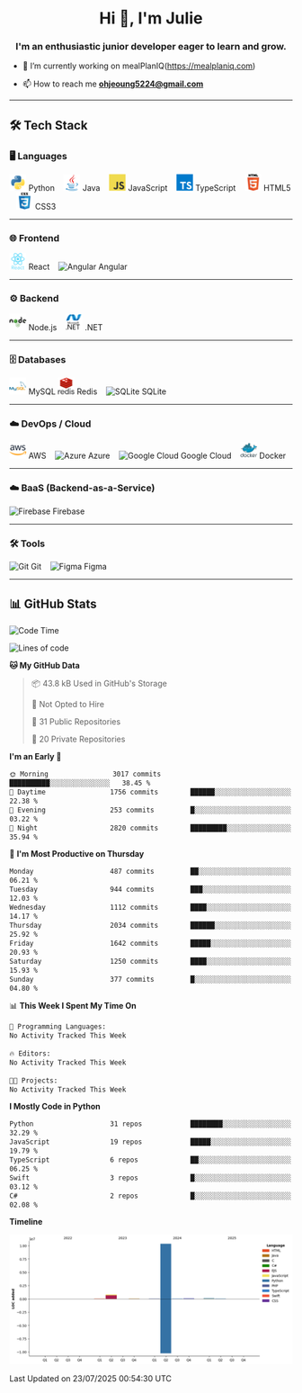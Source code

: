 <h1 align="center">Hi 👋, I'm Julie</h1>
<h3 align="center">I'm an enthusiastic junior developer eager to learn and grow.</h3>

- 🔭 I’m currently working on mealPlanIQ(https://mealplaniq.com)

- 📫 How to reach me **ohjeoung5224@gmail.com**

---

## 🛠 Tech Stack

### 🖥 Languages
<p align="left">
  <img src="https://raw.githubusercontent.com/devicons/devicon/master/icons/python/python-original.svg" alt="Python" width="30" height="30"/> Python &nbsp;&nbsp;
  <img src="https://raw.githubusercontent.com/devicons/devicon/master/icons/java/java-original.svg" alt="Java" width="30" height="30"/> Java &nbsp;&nbsp;
  <img src="https://raw.githubusercontent.com/devicons/devicon/master/icons/javascript/javascript-original.svg" alt="JavaScript" width="30" height="30"/> JavaScript &nbsp;&nbsp;
  <img src="https://raw.githubusercontent.com/devicons/devicon/master/icons/typescript/typescript-original.svg" alt="TypeScript" width="30" height="30"/> TypeScript &nbsp;&nbsp;
  <img src="https://raw.githubusercontent.com/devicons/devicon/master/icons/html5/html5-original-wordmark.svg" alt="HTML5" width="30" height="30"/> HTML5 &nbsp;&nbsp;
  <img src="https://raw.githubusercontent.com/devicons/devicon/master/icons/css3/css3-original-wordmark.svg" alt="CSS3" width="30" height="30"/> CSS3
</p>

---

### 🌐 Frontend
<p align="left">
  <img src="https://raw.githubusercontent.com/devicons/devicon/master/icons/react/react-original-wordmark.svg" alt="React" width="30" height="30"/> React &nbsp;&nbsp;
  <img src="https://angular.io/assets/images/logos/angular/angular.svg" alt="Angular" width="30" height="30"/> Angular &nbsp;&nbsp;
</p>

---

### ⚙️ Backend
<p align="left">
  <img src="https://raw.githubusercontent.com/devicons/devicon/master/icons/nodejs/nodejs-original-wordmark.svg" alt="Node.js" width="30" height="30"/> Node.js &nbsp;&nbsp;
  <img src="https://raw.githubusercontent.com/devicons/devicon/master/icons/dot-net/dot-net-original-wordmark.svg" alt=".NET" width="30" height="30"/> .NET
</p>

---

### 🗄 Databases
<p align="left">
  <img src="https://raw.githubusercontent.com/devicons/devicon/master/icons/mysql/mysql-original-wordmark.svg" alt="MySQL" width="30" height="30"/> MySQL
  <img src="https://raw.githubusercontent.com/devicons/devicon/master/icons/redis/redis-original-wordmark.svg" alt="Redis" width="30" height="30"/> Redis &nbsp;&nbsp;
  <img src="https://www.vectorlogo.zone/logos/sqlite/sqlite-icon.svg" alt="SQLite" width="30" height="30"/> SQLite &nbsp;&nbsp;

</p>

---

### ☁️ DevOps / Cloud
<p align="left">
  <img src="https://raw.githubusercontent.com/devicons/devicon/master/icons/amazonwebservices/amazonwebservices-original-wordmark.svg" alt="AWS" width="30" height="30"/> AWS &nbsp;&nbsp;
  <img src="https://www.vectorlogo.zone/logos/microsoft_azure/microsoft_azure-icon.svg" alt="Azure" width="30" height="30"/> Azure &nbsp;&nbsp;
  <img src="https://www.vectorlogo.zone/logos/google_cloud/google_cloud-icon.svg" alt="Google Cloud" width="30" height="30"/> Google Cloud &nbsp;&nbsp;
  <img src="https://raw.githubusercontent.com/devicons/devicon/master/icons/docker/docker-original-wordmark.svg" alt="Docker" width="30" height="30"/> Docker
</p>

---

### ☁️ BaaS (Backend-as-a-Service)
<p align="left">
  <img src="https://www.vectorlogo.zone/logos/firebase/firebase-icon.svg" alt="Firebase" width="30" height="30"/> Firebase
</p>

---

### 🛠 Tools
<p align="left">
  <img src="https://www.vectorlogo.zone/logos/git-scm/git-scm-icon.svg" alt="Git" width="30" height="30"/> Git &nbsp;&nbsp;
  <img src="https://www.vectorlogo.zone/logos/figma/figma-icon.svg" alt="Figma" width="30" height="30"/> Figma
</p>

---

## 📊 GitHub Stats
<!--START_SECTION:waka-->
![Code Time](http://img.shields.io/badge/Code%20Time-0%20secs-blue)

![Lines of code](https://img.shields.io/badge/From%20Hello%20World%20I%27ve%20Written-11.4%20million%20lines%20of%20code-blue)

**🐱 My GitHub Data** 

> 📦 43.8 kB Used in GitHub's Storage 
 > 
> 🚫 Not Opted to Hire
 > 
> 📜 31 Public Repositories 
 > 
> 🔑 20 Private Repositories 
 > 
**I'm an Early 🐤** 

```text
🌞 Morning                3017 commits        ██████████░░░░░░░░░░░░░░░   38.45 % 
🌆 Daytime                1756 commits        ██████░░░░░░░░░░░░░░░░░░░   22.38 % 
🌃 Evening                253 commits         █░░░░░░░░░░░░░░░░░░░░░░░░   03.22 % 
🌙 Night                  2820 commits        █████████░░░░░░░░░░░░░░░░   35.94 % 
```
📅 **I'm Most Productive on Thursday** 

```text
Monday                   487 commits         ██░░░░░░░░░░░░░░░░░░░░░░░   06.21 % 
Tuesday                  944 commits         ███░░░░░░░░░░░░░░░░░░░░░░   12.03 % 
Wednesday                1112 commits        ████░░░░░░░░░░░░░░░░░░░░░   14.17 % 
Thursday                 2034 commits        ██████░░░░░░░░░░░░░░░░░░░   25.92 % 
Friday                   1642 commits        █████░░░░░░░░░░░░░░░░░░░░   20.93 % 
Saturday                 1250 commits        ████░░░░░░░░░░░░░░░░░░░░░   15.93 % 
Sunday                   377 commits         █░░░░░░░░░░░░░░░░░░░░░░░░   04.80 % 
```


📊 **This Week I Spent My Time On** 

```text
💬 Programming Languages: 
No Activity Tracked This Week

🔥 Editors: 
No Activity Tracked This Week

🐱‍💻 Projects: 
No Activity Tracked This Week
```

**I Mostly Code in Python** 

```text
Python                   31 repos            ████████░░░░░░░░░░░░░░░░░   32.29 % 
JavaScript               19 repos            █████░░░░░░░░░░░░░░░░░░░░   19.79 % 
TypeScript               6 repos             ██░░░░░░░░░░░░░░░░░░░░░░░   06.25 % 
Swift                    3 repos             █░░░░░░░░░░░░░░░░░░░░░░░░   03.12 % 
C#                       2 repos             █░░░░░░░░░░░░░░░░░░░░░░░░   02.08 % 
```



**Timeline**

![Lines of Code chart](https://raw.githubusercontent.com/OJeun/OJeun/main/assets/bar_graph.png)


 Last Updated on 23/07/2025 00:54:30 UTC
<!--END_SECTION:waka-->


